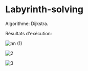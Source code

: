 # Labyrinth-solving

Algorithme: Dijkstra.
                                                              
             
Résultats d'exécution:
                                                              
             
![nn (1)](https://user-images.githubusercontent.com/77071173/111710853-ca6c8880-884a-11eb-9c18-c55a317de824.gif)
                                                              
                                                              
![2](https://user-images.githubusercontent.com/77071173/111711504-271c7300-884c-11eb-8da1-5dc57e636101.gif)
                                                              
                                                              

![3](https://user-images.githubusercontent.com/77071173/111712132-541d5580-884d-11eb-9874-eb8a43a0bf38.gif)
